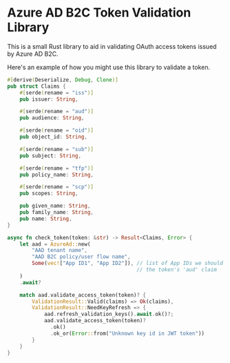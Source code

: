 # Azure AD B2C Token Validation Library

This is a small Rust library to aid in validating OAuth access tokens issued
by Azure AD B2C.

Here's an example of how you might use this library to validate a token.

```rust
#[derive(Deserialize, Debug, Clone)]
pub struct Claims {
    #[serde(rename = "iss")]
    pub issuer: String,

    #[serde(rename = "aud")]
    pub audience: String,

    #[serde(rename = "oid")]
    pub object_id: String,

    #[serde(rename = "sub")]
    pub subject: String,

    #[serde(rename = "tfp")]
    pub policy_name: String,

    #[serde(rename = "scp")]
    pub scopes: String,

    pub given_name: String,
    pub family_name: String,
    pub name: String,
}

async fn check_token(token: &str) -> Result<Claims, Error> {
    let aad = AzureAd::new(
        "AAD tenant name",
        "AAD B2C policy/user flow name",
        Some(vec!["App ID1", "App ID2"]), // list of App IDs we should look for in
                                          // the token's 'aud' claim
    )
    .await?

    match aad.validate_access_token(token)? {
        ValidationResult::Valid(claims) => Ok(claims),
        ValidationResult::NeedKeyRefresh => {
            aad.refresh_validation_keys().await.ok()?;
            aad.validate_access_token(token)?
              .ok()
              .ok_or(Error::from("Unknown key id in JWT token"))
        }
    }
}
```
